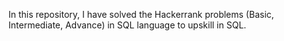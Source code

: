 In this repository, I have solved the Hackerrank problems (Basic, Intermediate, Advance) in SQL language to upskill in SQL.